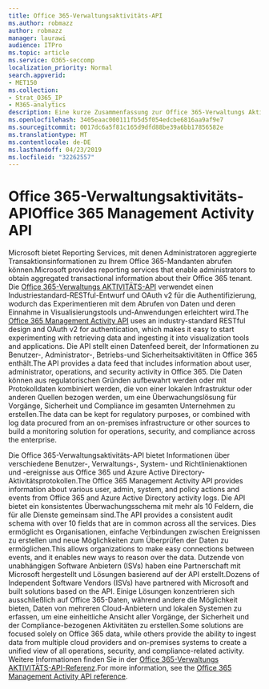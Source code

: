 ```yaml
---
title: Office 365-Verwaltungsaktivitäts-API
ms.author: robmazz
author: robmazz
manager: laurawi
audience: ITPro
ms.topic: article
ms.service: O365-seccomp
localization_priority: Normal
search.appverid:
- MET150
ms.collection:
- Strat_O365_IP
- M365-analytics
description: Eine kurze Zusammenfassung zur Office 365-Verwaltungs Aktivitäts-API.
ms.openlocfilehash: 3405eaac000111fb5d5f054edcbe6816aa9af9e7
ms.sourcegitcommit: 0017dc6a5f81c165d9dfd88be39a6bb17856582e
ms.translationtype: MT
ms.contentlocale: de-DE
ms.lasthandoff: 04/23/2019
ms.locfileid: "32262557"
---
```

# <a name="office-365-management-activity-api"></a><span data-ttu-id="51fcd-103">Office 365-Verwaltungsaktivitäts-API</span><span class="sxs-lookup"><span data-stu-id="51fcd-103">Office 365 Management Activity API</span></span>
<span data-ttu-id="51fcd-104">Microsoft bietet Reporting Services, mit denen Administratoren aggregierte Transaktionsinformationen zu Ihrem Office 365-Mandanten abrufen können.</span><span class="sxs-lookup"><span data-stu-id="51fcd-104">Microsoft provides reporting services that enable administrators to obtain aggregated transactional information about their Office 365 tenant.</span></span> <span data-ttu-id="51fcd-105">Die [Office 365-Verwaltungs AKTIVITÄTS-API](https://docs.microsoft.com/office/office-365-management-api/office-365-management-apis-overview) verwendet einen Industriestandard-RESTful-Entwurf und OAuth v2 für die Authentifizierung, wodurch das Experimentieren mit dem Abrufen von Daten und deren Einnahme in Visualisierungstools und-Anwendungen erleichtert wird.</span><span class="sxs-lookup"><span data-stu-id="51fcd-105">The [Office 365 Management Activity API](https://docs.microsoft.com/office/office-365-management-api/office-365-management-apis-overview) uses an industry-standard RESTful design and OAuth v2 for authentication, which makes it easy to start experimenting with retrieving data and ingesting it into visualization tools and applications.</span></span> <span data-ttu-id="51fcd-106">Die API stellt einen Datenfeed bereit, der Informationen zu Benutzer-, Administrator-, Betriebs-und Sicherheitsaktivitäten in Office 365 enthält.</span><span class="sxs-lookup"><span data-stu-id="51fcd-106">The API provides a data feed that includes information about user, administrator, operations, and security activity in Office 365.</span></span> <span data-ttu-id="51fcd-107">Die Daten können aus regulatorischen Gründen aufbewahrt werden oder mit Protokolldaten kombiniert werden, die von einer lokalen Infrastruktur oder anderen Quellen bezogen werden, um eine Überwachungslösung für Vorgänge, Sicherheit und Compliance im gesamten Unternehmen zu erstellen.</span><span class="sxs-lookup"><span data-stu-id="51fcd-107">The data can be kept for regulatory purposes, or combined with log data procured from an on-premises infrastructure or other sources to build a monitoring solution for operations, security, and compliance across the enterprise.</span></span>

<span data-ttu-id="51fcd-108">Die Office 365-Verwaltungsaktivitäts-API bietet Informationen über verschiedene Benutzer-, Verwaltungs-, System- und Richtlinienaktionen und -ereignisse aus Office 365 und Azure Active Directory-Aktivitätsprotokollen.</span><span class="sxs-lookup"><span data-stu-id="51fcd-108">The Office 365 Management Activity API provides information about various user, admin, system, and policy actions and events from Office 365 and Azure Active Directory activity logs.</span></span> <span data-ttu-id="51fcd-109">Die API bietet ein konsistentes Überwachungsschema mit mehr als 10 Feldern, die für alle Dienste gemeinsam sind.</span><span class="sxs-lookup"><span data-stu-id="51fcd-109">The API provides a consistent audit schema with over 10 fields that are in common across all the services.</span></span> <span data-ttu-id="51fcd-110">Dies ermöglicht es Organisationen, einfache Verbindungen zwischen Ereignissen zu erstellen und neue Möglichkeiten zum Überprüfen der Daten zu ermöglichen.</span><span class="sxs-lookup"><span data-stu-id="51fcd-110">This allows organizations to make easy connections between events, and it enables new ways to reason over the data.</span></span> <span data-ttu-id="51fcd-111">Dutzende von unabhängigen Software Anbietern (ISVs) haben eine Partnerschaft mit Microsoft hergestellt und Lösungen basierend auf der API erstellt.</span><span class="sxs-lookup"><span data-stu-id="51fcd-111">Dozens of Independent Software Vendors (ISVs) have partnered with Microsoft and built solutions based on the API.</span></span> <span data-ttu-id="51fcd-112">Einige Lösungen konzentrieren sich ausschließlich auf Office 365-Daten, während andere die Möglichkeit bieten, Daten von mehreren Cloud-Anbietern und lokalen Systemen zu erfassen, um eine einheitliche Ansicht aller Vorgänge, der Sicherheit und der Compliance-bezogenen Aktivitäten zu erstellen.</span><span class="sxs-lookup"><span data-stu-id="51fcd-112">Some solutions are focused solely on Office 365 data, while others provide the ability to ingest data from multiple cloud providers and on-premises systems to create a unified view of all operations, security, and compliance-related activity.</span></span> <span data-ttu-id="51fcd-113">Weitere Informationen finden Sie in der [Office 365-Verwaltungs AKTIVITÄTS-API-Referenz](https://docs.microsoft.com/office/office-365-management-api/office-365-management-activity-api-reference).</span><span class="sxs-lookup"><span data-stu-id="51fcd-113">For more information, see the [Office 365 Management Activity API reference](https://docs.microsoft.com/office/office-365-management-api/office-365-management-activity-api-reference).</span></span>
